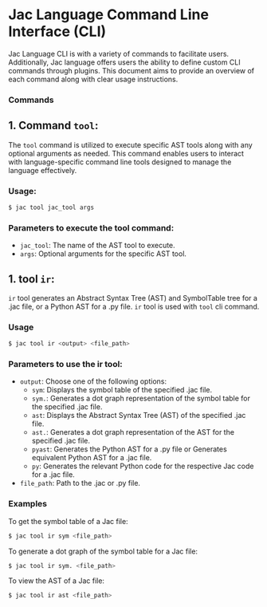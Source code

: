 # Jac Language Command Line Interface (CLI)

Jac Language CLI is with a variety of commands to facilitate users. Additionally, Jac language offers users the ability to define custom CLI commands through plugins. This document aims to provide an overview of each command along with clear usage instructions.

### Commands

## 1. Command `tool`:

The `tool` command is utilized to execute specific AST tools along with any optional arguments as needed. This command enables users to interact with language-specific command line tools designed to manage the language effectively.
### Usage:
```bash
$ jac tool jac_tool args
```
  ### Parameters to execute the tool command:
  - `jac_tool`: The name of the AST tool to execute.
  - `args`: Optional arguments for the specific AST tool.

## 1. tool `ir`:
 `ir` tool generates an Abstract Syntax Tree (AST) and SymbolTable tree for a .jac file, or a Python AST for a .py file. `ir` tool is used with `tool` cli command.
### Usage
```bash
$ jac tool ir <output> <file_path>
```
### Parameters to use the ir tool:
- `output`: Choose one of the following options:
  - `sym`: Displays the symbol table of the specified .jac file.
  - `sym.`: Generates a dot graph representation of the symbol table for the specified .jac file.
  - `ast`: Displays the Abstract Syntax Tree (AST) of the specified .jac file.
  - `ast.`: Generates a dot graph representation of the AST for the specified .jac file.
  - `pyast`: Generates the Python AST for a .py file or  Generates equivalent Python AST for a .jac file.
  - `py`: Generates the relevant Python code for the respective Jac code for a .jac file.
- `file_path`: Path to the .jac or .py file.

### Examples
To get the symbol table of a Jac file:
```bash
$ jac tool ir sym <file_path>
```
To generate a dot graph of the symbol table for a Jac file:
```bash
$ jac tool ir sym. <file_path>
```
To view the AST of a Jac file:
```bash
$ jac tool ir ast <file_path>
```

